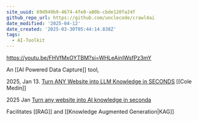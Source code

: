 ```yaml
---
site_uuid: 69d949b9-4674-4fe0-a80b-cbde120fa24f
github_repo_url: https://github.com/unclecode/crawl4ai
date_modified: '2025-04-12'
date_created: '2025-03-30T05:44:14.838Z'
tags:
  - AI-Toolkit
---
```































https://youtu.be/FHVfMxOYTBM?si=WHLeAinIWsfPz3mY

An [[AI Powered Data Capture]] tool,

2025, Jan 13. [Turn ANY Website into LLM Knowledge in SECONDS](https://youtu.be/JWfNLF_g_V0?si=ZXmzxzsulI9eaXMo) [[Cole Medin]]

2025 Jan [Turn any website into AI knowledge in seconda](https://youtu.be/JWfNLF_g_V0?si=QvF1kY3uM6CJB5q3) 

Facilitates [[RAG]] and [[Knowledge Augmented Generation|KAG]]
